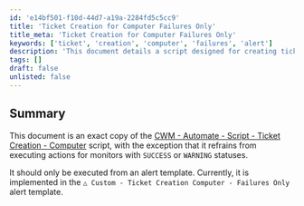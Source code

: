 ```yaml
---
id: 'e14bf501-f10d-44d7-a19a-2284fd5c5cc9'
title: 'Ticket Creation for Computer Failures Only'
title_meta: 'Ticket Creation for Computer Failures Only'
keywords: ['ticket', 'creation', 'computer', 'failures', 'alert']
description: 'This document details a script designed for creating tickets specifically for computer failures, avoiding execution for monitors with SUCCESS or WARNING statuses. It is intended to be run from an alert template, specifically the Custom - Ticket Creation Computer - Failures Only template.'
tags: []
draft: false
unlisted: false
---
```


## Summary

This document is an exact copy of the [CWM - Automate - Script - Ticket Creation - Computer](<./Ticket Creation - Computer.md>) script, with the exception that it refrains from executing actions for monitors with `SUCCESS` or `WARNING` statuses.

It should only be executed from an alert template. Currently, it is implemented in the `△ Custom - Ticket Creation Computer - Failures Only` alert template.

